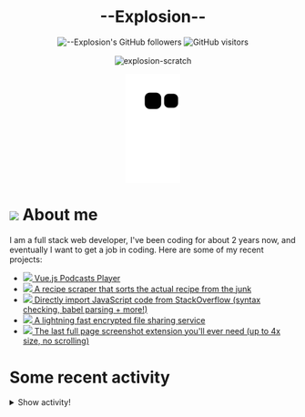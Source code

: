 # <div align="center">--Explosion--</div>

<div align=center>
  
![--Explosion's GitHub followers](https://img.shields.io/github/followers/Explosion-Scratch?color=00bbbb&style=for-the-badge&logo=github&logoColor=fff) 
![GitHub visitors](https://visitor-badge-reloaded.herokuapp.com/badge?page_id=explosion-scratch.visitor.badge.reloaded&color=00bbbb&style=for-the-badge&logo=github)

</div>

<p align=center><img align="center" src="https://github-readme-streak-stats.herokuapp.com/?user=explosion-scratch&" alt="explosion-scratch" /></p>
<p align=center><img align="center" src="https://raw.githubusercontent.com/Explosion-Scratch/Explosion-scratch/a407529eda6cf7c81265dae00a6eab19d1597632/github-contribution-grid-snake.svg" /></p>

<h1><img src="https://api.iconify.design/noto-v1:beaming-face-with-smiling-eyes.svg" width="25ch"> About me</h1>
  <p>I am a full stack web developer, I've been coding for about 2 years now, and eventually I want to get a job in coding. Here are some of my recent projects:</p>

  <ul>
     <li><a href="https://github.com/explosion-scratch/podcasts_player"><img src="https://api.iconify.design/noto-v1:musical-notes.svg"> Vue.js Podcasts Player</a></li>
     <li><a href="https://github.com/explosion-scratch/recipes/"><img src="https://api.iconify.design/noto-v1:face-savoring-food.svg"> A recipe scraper that sorts the actual recipe from the junk</a></li>
     <li><a href="https://github.com/explosion-scratch/stackoverflow_import/"><img src="https://api.iconify.design/noto-v1:man-technologist-medium-light-skin-tone.svg"> Directly import JavaScript code from StackOverflow (syntax checking, babel parsing + more!)</a></li>
     <li><a href="https://github.com/explosion-scratch/ondrop/"><img src="https://api.iconify.design/noto-v1:cloud-with-lightning.svg"> A lightning fast encrypted file sharing service</a></li>
     <li><a href="https://github.com/explosion-scratch/screenshot_extension/"><img src="https://api.iconify.design/noto-v1:computer-mouse.svg"> The last full page screenshot extension you'll ever need (up to 4x size, no scrolling)</a></li>
  </ul>
  
  # Some recent activity


<details><summary>Show activity!</summary>
<ul>
<li><p>9 hours, 22 minutes ago – Commented in <a href="https://github.com/JamesCoyle/DownloadsExtension/issues/21#issuecomment-1113234485">JamesCoyle/DownloadsExtension</a><blockquote>Oh didn t know that ok</blockquote></p></li>
<li><p>9 hours, 22 minutes ago – Commented in <a href="https://github.com/Explosion-Scratch/Explosion-scratch/issues/7#issuecomment-1113234252">Explosion-Scratch/Explosion-scratch</a><blockquote>sorry lmao</blockquote></p></li>
<li><p>23 hours, 29 minutes ago – Commented in <a href="https://github.com/JamesCoyle/DownloadsExtension/issues/14#issuecomment-1112690463">JamesCoyle/DownloadsExtension</a><blockquote>I tried to implement a timeSinceLoad store in svelte and then test the time since the extension was loaded for the state but then I realized that it w </blockquote></p></li>
<li><p>23 hours, 37 minutes ago – Commented in <a href="https://github.com/JamesCoyle/DownloadsExtension/issues/14#issuecomment-1112684321">JamesCoyle/DownloadsExtension</a><blockquote>This is caused by download state where download is a DownloadItem https developer chrome com docs extensions reference downloads type Download </blockquote></p></li>
<li><p>23 hours, 45 minutes ago – Commented in <a href="https://github.com/JamesCoyle/DownloadsExtension/issues/21#issuecomment-1112678865">JamesCoyle/DownloadsExtension</a><blockquote>Would it be possible with chrome alarms periodic fetching </blockquote></p></li>
<li><p>23 hours, 45 minutes ago – Commented in <a href="https://github.com/JamesCoyle/DownloadsExtension/issues/21#issuecomment-1112678671">JamesCoyle/DownloadsExtension</a><blockquote> The API doesn t provide an event to track the download progress I can track the progress in the popup by fetching the downloads continuously but th </blockquote></p></li>
<li><p>23 hours, 46 minutes ago – Commented in <a href="https://github.com/JamesCoyle/DownloadsExtension/pull/23#issuecomment-1112677936">JamesCoyle/DownloadsExtension</a><blockquote> Great idea Alt D focuses the address bar so I ve changed it to be Alt J by default Sounds good thanks </blockquote></p></li>
<li><p>1 day, 58 minutes ago – Commented in <a href="https://github.com/JamesCoyle/DownloadsExtension/issues/21#issuecomment-1112624508">JamesCoyle/DownloadsExtension</a><blockquote>Wait can t you just do this with the chrome downloads API Is it not implemented or is it impossible </blockquote></p></li>
<li><p>1 day, 3 hours, 38 minutes ago – <a href="https://github.com/Explosion-Scratch/htmlifycli/commit/16a75f31dbb0f42975dbf619d7ad85c76809dd7d"><code>16a75f3</code></a>– v1.2.8 - Search for projects (<a href="https://github.com/Explosion-Scratch/htmlifycli">Explosion-Scratch/htmlifycli</a>)</p></li>
<li><p>1 day, 6 hours, 7 minutes ago – <a href="https://github.com/Explosion-Scratch/htmlifycli/commit/86fb5873445bb74d1702554029b975d7dfe20dee"><code>86fb587</code></a>– Lol whoops (<a href="https://github.com/Explosion-Scratch/htmlifycli">Explosion-Scratch/htmlifycli</a>)</p></li>
<li><p>1 day, 6 hours, 23 minutes ago – <a href="https://github.com/Explosion-Scratch/htmlifycli/commit/fdd3f0f3dd26f95cddd514fba0370367400fc240"><code>fdd3f0f</code></a>– v1.2.6 - Chunking (<a href="https://github.com/Explosion-Scratch/htmlifycli">Explosion-Scratch/htmlifycli</a>)</p></li>
<li><p>1 day, 7 hours, 43 minutes ago – Commented in <a href="https://github.com/Explosion-Scratch/Explosion-scratch/issues/7#issuecomment-1112219553">Explosion-Scratch/Explosion-scratch</a><blockquote>Reply in the next 30 seconds or i close</blockquote></p></li>
<li><p>1 day, 7 hours, 44 minutes ago – Commented in <a href="https://github.com/Explosion-Scratch/Explosion-scratch/issues/8#issuecomment-1112219208">Explosion-Scratch/Explosion-scratch</a><blockquote>Here s the action https github com Explosion Scratch Explosion scratch blob 1c1d73d5372f0202c00add3235fbab8bf503a471 github workflows snake yml </blockquote></p></li>
<li><p>1 day, 7 hours, 46 minutes ago – <a href="https://github.com/Explosion-Scratch/Explosion-scratch/commit/0643b5e55bfe8592b35b4ca5b7d4146e1c669b6f"><code>0643b5e</code></a>– Oops (<a href="https://github.com/Explosion-Scratch/Explosion-scratch">Explosion-Scratch/Explosion-scratch</a>)</p></li>
<li><p>1 day, 7 hours, 47 minutes ago – <a href="https://github.com/Explosion-Scratch/Explosion-scratch/commit/cc1fc5dea31684c4d7bcb3e9afb105a5d083ad6b"><code>cc1fc5d</code></a>– Update start.md (<a href="https://github.com/Explosion-Scratch/Explosion-scratch">Explosion-Scratch/Explosion-scratch</a>)</p></li>
<li><p>1 day, 7 hours, 47 minutes ago – <a href="https://github.com/Explosion-Scratch/Explosion-scratch/commit/1965d087f83f131d2184120c9b15d5a6cbe67a1e"><code>1965d08</code></a>– Update snake.yml (<a href="https://github.com/Explosion-Scratch/Explosion-scratch">Explosion-Scratch/Explosion-scratch</a>)</p></li>
<li><p>1 day, 7 hours, 48 minutes ago – <a href="https://github.com/Explosion-Scratch/Explosion-scratch/commit/f31c30e71f36236159ea058ce32225a62a558a5c"><code>f31c30e</code></a>– Update update.yml (<a href="https://github.com/Explosion-Scratch/Explosion-scratch">Explosion-Scratch/Explosion-scratch</a>)</p></li>
<li><p>1 day, 7 hours, 49 minutes ago – <a href="https://github.com/Explosion-Scratch/Explosion-scratch/commit/c4a864b5951019d57d4382d5d79f152f7e908852"><code>c4a864b</code></a>– lol stupid node-fetch (<a href="https://github.com/Explosion-Scratch/Explosion-scratch">Explosion-Scratch/Explosion-scratch</a>)</p></li>
<li><p>1 day, 7 hours, 50 minutes ago – <a href="https://github.com/Explosion-Scratch/Explosion-scratch/commit/b274c3ef3a80fdceef0eaeac9ac4a7c5b5173f9e"><code>b274c3e</code></a>– Create update.yml (<a href="https://github.com/Explosion-Scratch/Explosion-scratch">Explosion-Scratch/Explosion-scratch</a>)</p></li>
<li><p>1 day, 7 hours, 52 minutes ago – Commented in <a href="https://github.com/Explosion-Scratch/Explosion-scratch/issues/7#issuecomment-1112210233">Explosion-Scratch/Explosion-scratch</a><blockquote>Hi</blockquote></p></li>
<li><p>1 day, 7 hours, 52 minutes ago – Commented in <a href="https://github.com/Explosion-Scratch/Explosion-scratch/issues/8#issuecomment-1112210142">Explosion-Scratch/Explosion-scratch</a><blockquote>Check out the github action</blockquote></p></li>
<li><p>1 day, 7 hours, 52 minutes ago – <a href="https://github.com/Explosion-Scratch/Explosion-scratch/commit/48f8c80abc61c04ab9c575d36d1658f5080eeac1"><code>48f8c80</code></a>– Update start.md (<a href="https://github.com/Explosion-Scratch/Explosion-scratch">Explosion-Scratch/Explosion-scratch</a>)</p></li>
<li><p>1 day, 20 hours ago – Commented in <a href="https://github.com/JamesCoyle/DownloadsExtension/pull/23#issuecomment-1111637431">JamesCoyle/DownloadsExtension</a><blockquote>Fixes 22 </blockquote></p></li>
<li><p>1 day, 20 hours ago – opened a <a href="https://github.com/JamesCoyle/DownloadsExtension/pull/23">pull request</a> in <a href="https://github.com/JamesCoyle/DownloadsExtension">JamesCoyle/DownloadsExtension</a></p></li>
<li><p>1 day, 20 hours, 1 minute ago – <a href="https://github.com/Explosion-Scratch/DownloadsExtension/commit/0ef056a402eed86e4f47c00dd430272931dde425"><code>0ef056a</code></a>– Add keyboard shortcut to open downloads (<a href="https://github.com/Explosion-Scratch/DownloadsExtension">Explosion-Scratch/DownloadsExtension</a>)</p></li>
</ul>
</details>
